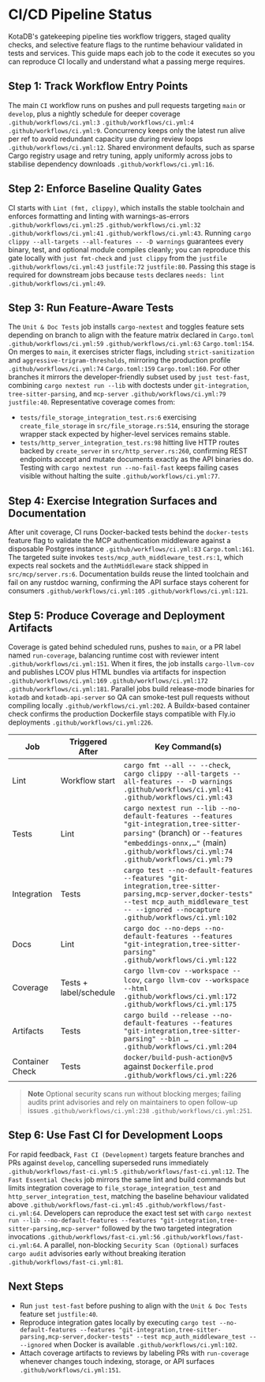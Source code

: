 # CI/CD Pipeline Status
KotaDB's gatekeeping pipeline ties workflow triggers, staged quality checks, and selective feature flags to the runtime behaviour validated in tests and services. This guide maps each job to the code it executes so you can reproduce CI locally and understand what a passing merge requires.

## Step 1: Track Workflow Entry Points
The main `CI` workflow runs on pushes and pull requests targeting `main` or `develop`, plus a nightly schedule for deeper coverage `.github/workflows/ci.yml:3` `.github/workflows/ci.yml:4` `.github/workflows/ci.yml:9`. Concurrency keeps only the latest run alive per ref to avoid redundant capacity use during review loops `.github/workflows/ci.yml:12`. Shared environment defaults, such as sparse Cargo registry usage and retry tuning, apply uniformly across jobs to stabilise dependency downloads `.github/workflows/ci.yml:16`.

## Step 2: Enforce Baseline Quality Gates
CI starts with `Lint (fmt, clippy)`, which installs the stable toolchain and enforces formatting and linting with warnings-as-errors `.github/workflows/ci.yml:25` `.github/workflows/ci.yml:32` `.github/workflows/ci.yml:41` `.github/workflows/ci.yml:43`. Running `cargo clippy --all-targets --all-features -- -D warnings` guarantees every binary, test, and optional module compiles cleanly; you can reproduce this gate locally with `just fmt-check` and `just clippy` from the `justfile` `.github/workflows/ci.yml:43` `justfile:72` `justfile:80`. Passing this stage is required for downstream jobs because `tests` declares `needs: lint` `.github/workflows/ci.yml:49`.

## Step 3: Run Feature-Aware Tests
The `Unit & Doc Tests` job installs `cargo-nextest` and toggles feature sets depending on branch to align with the feature matrix declared in `Cargo.toml` `.github/workflows/ci.yml:59` `.github/workflows/ci.yml:63` `Cargo.toml:154`. On merges to `main`, it exercises stricter flags, including `strict-sanitization` and `aggressive-trigram-thresholds`, mirroring the production profile `.github/workflows/ci.yml:74` `Cargo.toml:159` `Cargo.toml:160`. For other branches it mirrors the developer-friendly subset used by `just test-fast`, combining `cargo nextest run --lib` with doctests under `git-integration`, `tree-sitter-parsing`, and `mcp-server` `.github/workflows/ci.yml:79` `justfile:40`. Representative coverage comes from:
- `tests/file_storage_integration_test.rs:6` exercising `create_file_storage` in `src/file_storage.rs:514`, ensuring the storage wrapper stack expected by higher-level services remains stable.
- `tests/http_server_integration_test.rs:98` hitting live HTTP routes backed by `create_server` in `src/http_server.rs:260`, confirming REST endpoints accept and mutate documents exactly as the API binaries do.
Testing with `cargo nextest run --no-fail-fast` keeps failing cases visible without halting the suite `.github/workflows/ci.yml:77`.

## Step 4: Exercise Integration Surfaces and Documentation
After unit coverage, CI runs Docker-backed tests behind the `docker-tests` feature flag to validate the MCP authentication middleware against a disposable Postgres instance `.github/workflows/ci.yml:83` `Cargo.toml:161`. The targeted suite invokes `tests/mcp_auth_middleware_test.rs:1`, which expects real sockets and the `AuthMiddleware` stack shipped in `src/mcp/server.rs:6`. Documentation builds reuse the linted toolchain and fail on any rustdoc warning, confirming the API surface stays coherent for consumers `.github/workflows/ci.yml:105` `.github/workflows/ci.yml:121`.

## Step 5: Produce Coverage and Deployment Artifacts
Coverage is gated behind scheduled runs, pushes to `main`, or a PR label named `run-coverage`, balancing runtime cost with reviewer intent `.github/workflows/ci.yml:151`. When it fires, the job installs `cargo-llvm-cov` and publishes LCOV plus HTML bundles via artifacts for inspection `.github/workflows/ci.yml:169` `.github/workflows/ci.yml:172` `.github/workflows/ci.yml:181`. Parallel jobs build release-mode binaries for `kotadb` and `kotadb-api-server` so QA can smoke-test pull requests without compiling locally `.github/workflows/ci.yml:202`. A Buildx-based container check confirms the production Dockerfile stays compatible with Fly.io deployments `.github/workflows/ci.yml:226`. 

| Job | Triggered After | Key Command(s) |
|-----|-----------------|----------------|
| Lint | Workflow start | `cargo fmt --all -- --check`, `cargo clippy --all-targets --all-features -- -D warnings` `.github/workflows/ci.yml:41` `.github/workflows/ci.yml:43` |
| Tests | Lint | `cargo nextest run --lib --no-default-features --features "git-integration,tree-sitter-parsing"` (branch) or `--features "embeddings-onnx,…"` (main) `.github/workflows/ci.yml:74` `.github/workflows/ci.yml:79` |
| Integration | Tests | `cargo test --no-default-features --features "git-integration,tree-sitter-parsing,mcp-server,docker-tests" --test mcp_auth_middleware_test -- --ignored --nocapture` `.github/workflows/ci.yml:102` |
| Docs | Lint | `cargo doc --no-deps --no-default-features --features "git-integration,tree-sitter-parsing"` `.github/workflows/ci.yml:122` |
| Coverage | Tests + label/schedule | `cargo llvm-cov --workspace --lcov`, `cargo llvm-cov --workspace --html` `.github/workflows/ci.yml:172` `.github/workflows/ci.yml:175` |
| Artifacts | Tests | `cargo build --release --no-default-features --features "git-integration,tree-sitter-parsing" --bin …` `.github/workflows/ci.yml:204` |
| Container Check | Tests | `docker/build-push-action@v5` against `Dockerfile.prod` `.github/workflows/ci.yml:226` |

> **Note** Optional security scans run without blocking merges; failing audits print advisories and rely on maintainers to open follow-up issues `.github/workflows/ci.yml:238` `.github/workflows/ci.yml:251`.

## Step 6: Use Fast CI for Development Loops
For rapid feedback, `Fast CI (Development)` targets feature branches and PRs against `develop`, cancelling superseded runs immediately `.github/workflows/fast-ci.yml:5` `.github/workflows/fast-ci.yml:12`. The `Fast Essential Checks` job mirrors the same lint and build commands but limits integration coverage to `file_storage_integration_test` and `http_server_integration_test`, matching the baseline behaviour validated above `.github/workflows/fast-ci.yml:45` `.github/workflows/fast-ci.yml:64`. Developers can reproduce the exact test set with `cargo nextest run --lib --no-default-features --features "git-integration,tree-sitter-parsing,mcp-server"` followed by the two targeted integration invocations `.github/workflows/fast-ci.yml:56` `.github/workflows/fast-ci.yml:64`. A parallel, non-blocking `Security Scan (Optional)` surfaces `cargo audit` advisories early without breaking iteration `.github/workflows/fast-ci.yml:81`.

## Next Steps
- Run `just test-fast` before pushing to align with the `Unit & Doc Tests` feature set `justfile:40`.
- Reproduce integration gates locally by executing `cargo test --no-default-features --features "git-integration,tree-sitter-parsing,mcp-server,docker-tests" --test mcp_auth_middleware_test -- --ignored` when Docker is available `.github/workflows/ci.yml:102`.
- Attach coverage artifacts to reviews by labeling PRs with `run-coverage` whenever changes touch indexing, storage, or API surfaces `.github/workflows/ci.yml:151`.
